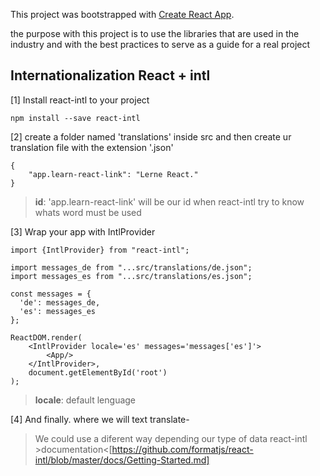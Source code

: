 This project was bootstrapped with [Create React App](https://github.com/facebook/create-react-app).

the purpose with this project is to use the libraries that are used in the industry and with the best practices to serve as a guide for a real project


## Internationalization React + intl

[1] Install react-intl to your project

`npm install --save react-intl`

[2] create a folder named 'translations' inside src and then create ur translation file with the extension '.json'

``` 
{
    "app.learn-react-link": "Lerne React."
}

``` 
> **id**: 'app.learn-react-link' will be our id when react-intl try to know whats word must be used  

[3] Wrap your app with IntlProvider

``` 
import {IntlProvider} from "react-intl";

import messages_de from "...src/translations/de.json";
import messages_es from "...src/translations/es.json";

const messages = {
  'de': messages_de,
  'es': messages_es
};

ReactDOM.render(
    <IntlProvider locale='es' messages='messages['es']'>
        <App/>
    </IntlProvider>,
    document.getElementById('root')
); 
```
> **locale**: default lenguage

[4] And finally. where we will text translate-
> We could use a diferent way depending our type of data react-intl >documentation<[https://github.com/formatjs/react-intl/blob/master/docs/Getting-Started.md]






